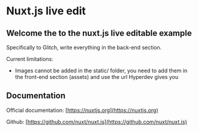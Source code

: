 # Nuxt.js live edit

## Welcome the to the nuxt.js live editable example

Specifically to Glitch, write everything in the back-end section.

Current limitations:
- Images cannot be added in the static/ folder, you need to add them in the front-end section (assets) and use the url Hyperdev gives you

## Documentation

Official documentation: [https://nuxtjs.org](https://nuxtjs.org)

Github: [https://github.com/nuxt/nuxt.js](https://github.com/nuxt/nuxt.js)